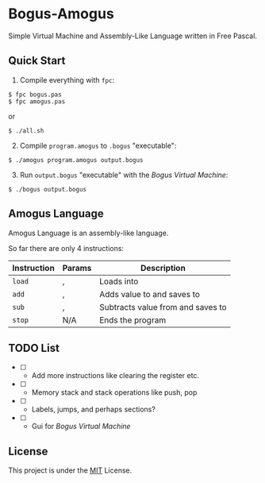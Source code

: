 # Bogus-Amogus

Simple Virtual Machine and Assembly-Like Language written in Free Pascal.

## Quick Start

1. Compile everything with `fpc`:

```shell
$ fpc bogus.pas
$ fpc amogus.pas
```

or

```shell
$ ./all.sh
```

2. Compile `program.amogus` to `.bogus` "executable":

```shell
$ ./amogus program.amogus output.bogus
```

3. Run `output.bogus` "executable" with the *Bogus Virtual Machine*:

```shell
$ ./bogus output.bogus
```

## Amogus Language

Amogus Language is an assembly-like language.

So far there are only 4 instructions:

|Instruction|Params                   |Description                                                           |
|-----------|-------------------------|----------------------------------------------------------------------|
|`load`     |<register>, <number>     |Loads <number> into <register>                                        |
|`add`      |<register1>, <register2> |Adds <register2> value to <register1> and saves to <register1>        |
|`sub`      |<register1>, <register2> |Subtracts <register1> value from <register2> and saves to <register1> |
|`stop`     |N/A                      |Ends the program                                                      |

## TODO List

- [ ] - Add more instructions like clearing the register etc.
- [ ] - Memory stack and stack operations like push, pop
- [ ] - Labels, jumps, and perhaps sections?
- [ ] - Gui for *Bogus Virtual Machine*

## License

This project is under the [MIT](./LICENSE) License.

